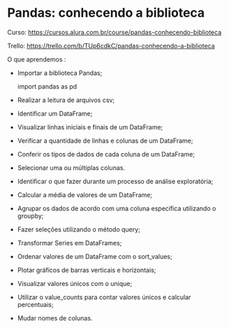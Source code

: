 # Pandas: conhecendo a biblioteca

Curso: https://cursos.alura.com.br/course/pandas-conhecendo-biblioteca

Trello: https://trello.com/b/TUp6cdkC/pandas-conhecendo-a-biblioteca

O que aprendemos : 
* Importar a biblioteca Pandas;

    import pandas as pd
* Realizar a leitura de arquivos csv;
* Identificar um DataFrame;
* Visualizar linhas iniciais e finais de um DataFrame;
* Verificar a quantidade de linhas e colunas de um DataFrame;
* Conferir os tipos de dados de cada coluna de um DataFrame;
* Selecionar uma ou múltiplas colunas.

* Identificar o que fazer durante um processo de análise exploratória;
* Calcular a média de valores de um DataFrame;
* Agrupar os dados de acordo com uma coluna específica utilizando o groupby;
* Fazer seleções utilizando o método query;
* Transformar Series em DataFrames;
* Ordenar valores de um DataFrame com o sort_values;
* Plotar gráficos de barras verticais e horizontais;
* Visualizar valores únicos com o unique;
* Utilizar o value_counts para contar valores únicos e calcular percentuais;
* Mudar nomes de colunas.